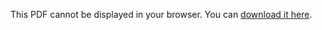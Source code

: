 <!-- <embed src="/assets/Minjun_Jeon_CV_DPhil_quantum.pdf" width="100%" height="100%" type="application/pdf" style="height: 70vh"> -->
<object data="/assets/Minjun_Jeon_CV_DPhil_quantum.pdf" type="application/pdf" width="100%" height="100%" style="height: 70vh">
  <p>
    This PDF cannot be displayed in your browser.
    You can <a href="/assets/Minjun_Jeon_CV_DPhil_quantum.pdf" download>download it here</a>.
  </p>
</object>

